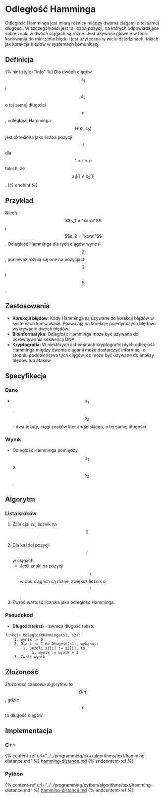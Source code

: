 # Odległość Hamminga

Odległość Hamminga jest miarą różnicy między dwoma ciągami o tej samej długości. W szczególności jest to liczba pozycji, na których odpowiadające sobie znaki w dwóch ciągach są różne. Jest używana głównie w teorii kodowania do mierzenia błędu i jest użyteczna w wielu dziedzinach, takich jak korekcja błędów w systemach komunikacji.

## Definicja

{% hint style="info" %}
Dla dwóch ciągów $$s_1$$ i $$s_2$$ o tej samej długości $$n$$, odległość Hamminga $$H(s_1, s_2)$$ jest określona jako liczba pozycji $$i$$ dla $$1 \leq i \leq n$$ takich, że $$s_1[i] \neq s_2[i]$$.
{% endhint %}

## Przykład

Niech $$s_1 = "karol"$$ i $$s_2 = "koral"$$. Odległość Hamminga dla tych ciągów wynosi $$2$$, ponieważ różnią się one na pozycjach $$3$$ i $$5$$.

## Zastosowania

- **Korekcja błędów**: Kody Hamminga są używane do korekcji błędów w systemach komunikacji. Pozwalają na korekcję pojedynczych błędów i wykrywanie dwóch błędów.
- **Bioinformatyka**: Odległość Hamminga może być używana do porównywania sekwencji DNA.
- **Kryptografia**: W niektórych schematach kryptograficznych odległość Hamminga między dwoma ciągami może dostarczyć informacji o stopniu podobieństwa tych ciągów, co może być używane do analizy błędów lub ataków.

## Specyfikacja

### Dane

- $$s_1$$, $$s_2$$ - dwa teksty, ciągi znaków liter angielskiego, o tej samej długości

### Wynik

- Odległość Hamminga pomiędzy $$s_1$$ a $$s_2$$.

## Algorytm

### Lista kroków

1. Zainicjalizuj licznik na $$0$$.
2. Dla każdej pozycji $$i$$ w ciągach:
   - Jeśli znaki na pozycji $$i$$ w obu ciągach są różne, zwiększ licznik o $$1$$.
3. Zwróć wartość licznika jako odległość Hamminga.

### Pseudokod

- **Długość(tekst)** - zwraca długość tekstu

```
funkcja OdległośćHamminga(s1, s2):
    1. wynik := 0
    2. Dla i := 1 do Długość(s1), wykonuj:
        1. Jeżeli s1[i] != s2[i], to:
            1. wynik := wynik + 1
    3. Zwróć wynik
```

## Złożoność

Złożoność czasowa algorytmu to $$O(n)$$, gdzie $$n$$ to długość ciągów.

## Implementacja

### C++

{% content-ref url="../../programming/c++/algorithms/text/hamming-distance.md" %}
[hamming-distance.md](../../programming/c++/algorithms/text/hamming-distance.md)
{% endcontent-ref %}

### Python

{% content-ref url="../../programming/python/algorithms/text/hamming-distance.md" %}
[hamming-distance.md](../../programming/python/algorithms/text/hamming-distance.md)
{% endcontent-ref %}
